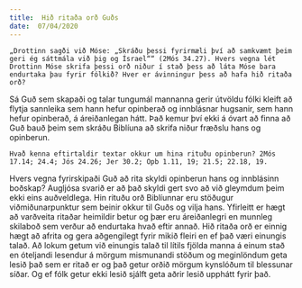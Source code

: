 ```yaml
---
title:  Hið ritaða orð Guðs
date:  07/04/2020
---
```


`„Drottinn sagði við Móse: „Skráðu þessi fyrirmæli því að samkvæmt þeim geri ég sáttmála við þig og Ísrael““ (2Mós 34.27). Hvers vegna lét Drottinn Móse skrifa þessi orð niður í stað þess að láta Móse bara endurtaka þau fyrir fólkið? Hver er ávinningur þess að hafa hið ritaða orð?`

Sá Guð sem skapaði og talar tungumál mannanna gerir útvöldu fólki kleift að flytja sannleika sem hann hefur opinberað og innblásnar hugsanir, sem hann hefur opinberað, á áreiðanlegan hátt. Það kemur því ekki á óvart að finna að Guð bauð þeim sem skráðu Biblíuna að skrifa niður fræðslu hans og opinberun.

`Hvað kenna eftirtaldir textar okkur um hina rituðu opinberun? 2Mós 17.14; 24.4; Jós 24.26; Jer 30.2; Opb 1.11, 19; 21.5; 22.18, 19.`

Hvers vegna fyrirskipaði Guð að rita skyldi opinberun hans og innblásinn boðskap? Augljósa svarið er að það skyldi gert svo að við gleymdum þeim ekki eins auðveldlega. Hin rituðu orð Biblíunnar eru stöðugur viðmiðunarpunktur sem beinir okkur til Guðs og vilja hans. Yfirleitt er hægt að varðveita ritaðar heimildir betur og þær eru áreiðanlegri en munnleg skilaboð sem verður að endurtaka hvað eftir annað. Hið ritaða orð er einnig hægt að afrita og gera aðgengilegt fyrir mikið fleiri en ef það væri einungis talað. Að lokum getum við einungis talað til lítils fjölda manna á einum stað en óteljandi lesendur á mörgum mismunandi stöðum og meginlöndum geta lesið það sem er ritað er og það getur orðið mörgum kynslóðum til blessunar síðar. Og ef fólk getur ekki lesið sjálft geta aðrir lesið upphátt fyrir það.